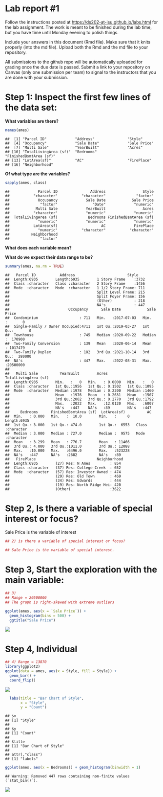 
<!-- README.md is generated from README.Rmd. Please edit the README.Rmd file -->

# Lab report \#1

Follow the instructions posted at
<https://ds202-at-isu.github.io/labs.html> for the lab assignment. The
work is meant to be finished during the lab time, but you have time
until Monday evening to polish things.

Include your answers in this document (Rmd file). Make sure that it
knits properly (into the md file). Upload both the Rmd and the md file
to your repository.

All submissions to the github repo will be automatically uploaded for
grading once the due date is passed. Submit a link to your repository on
Canvas (only one submission per team) to signal to the instructors that
you are done with your submission.

# Step 1: Inspect the first few lines of the data set:

**What variables are there?**

``` r
names(ames)
```

    ##  [1] "Parcel ID"             "Address"               "Style"                
    ##  [4] "Occupancy"             "Sale Date"             "Sale Price"           
    ##  [7] "Multi Sale"            "YearBuilt"             "Acres"                
    ## [10] "TotalLivingArea (sf)"  "Bedrooms"              "FinishedBsmtArea (sf)"
    ## [13] "LotArea(sf)"           "AC"                    "FirePlace"            
    ## [16] "Neighborhood"

**Of what type are the variables?**

``` r
sapply(ames, class)
```

    ##             Parcel ID               Address                 Style 
    ##           "character"           "character"              "factor" 
    ##             Occupancy             Sale Date            Sale Price 
    ##              "factor"                "Date"             "numeric" 
    ##            Multi Sale             YearBuilt                 Acres 
    ##           "character"             "numeric"             "numeric" 
    ##  TotalLivingArea (sf)              Bedrooms FinishedBsmtArea (sf) 
    ##             "numeric"             "numeric"             "numeric" 
    ##           LotArea(sf)                    AC             FirePlace 
    ##             "numeric"           "character"           "character" 
    ##          Neighborhood 
    ##              "factor"

**What does each variable mean?**

**What do we expect their data range to be?**

``` r
summary(ames, na.rm = TRUE)
```

    ##   Parcel ID           Address                        Style     
    ##  Length:6935        Length:6935        1 Story Frame    :3732  
    ##  Class :character   Class :character   2 Story Frame    :1456  
    ##  Mode  :character   Mode  :character   1 1/2 Story Frame: 711  
    ##                                        Split Level Frame: 215  
    ##                                        Split Foyer Frame: 156  
    ##                                        (Other)          : 218  
    ##                                        NA's             : 447  
    ##                           Occupancy      Sale Date            Sale Price      
    ##  Condominium                   : 711   Min.   :2017-07-03   Min.   :       0  
    ##  Single-Family / Owner Occupied:4711   1st Qu.:2019-03-27   1st Qu.:       0  
    ##  Townhouse                     : 745   Median :2020-09-22   Median :  170900  
    ##  Two-Family Conversion         : 139   Mean   :2020-06-14   Mean   : 1017479  
    ##  Two-Family Duplex             : 182   3rd Qu.:2021-10-14   3rd Qu.:  280000  
    ##  NA's                          : 447   Max.   :2022-08-31   Max.   :20500000  
    ##                                                                               
    ##   Multi Sale          YearBuilt        Acres         TotalLivingArea (sf)
    ##  Length:6935        Min.   :   0   Min.   : 0.0000   Min.   :   0        
    ##  Class :character   1st Qu.:1956   1st Qu.: 0.1502   1st Qu.:1095        
    ##  Mode  :character   Median :1978   Median : 0.2200   Median :1460        
    ##                     Mean   :1976   Mean   : 0.2631   Mean   :1507        
    ##                     3rd Qu.:2002   3rd Qu.: 0.2770   3rd Qu.:1792        
    ##                     Max.   :2022   Max.   :12.0120   Max.   :6007        
    ##                     NA's   :447    NA's   :89        NA's   :447         
    ##     Bedrooms      FinishedBsmtArea (sf)  LotArea(sf)          AC           
    ##  Min.   : 0.000   Min.   :  10.0        Min.   :     0   Length:6935       
    ##  1st Qu.: 3.000   1st Qu.: 474.0        1st Qu.:  6553   Class :character  
    ##  Median : 3.000   Median : 727.0        Median :  9575   Mode  :character  
    ##  Mean   : 3.299   Mean   : 776.7        Mean   : 11466                     
    ##  3rd Qu.: 4.000   3rd Qu.:1011.0        3rd Qu.: 12088                     
    ##  Max.   :10.000   Max.   :6496.0        Max.   :523228                     
    ##  NA's   :447      NA's   :2682          NA's   :89                         
    ##   FirePlace                            Neighborhood 
    ##  Length:6935        (27) Res: N Ames         : 854  
    ##  Class :character   (37) Res: College Creek  : 652  
    ##  Mode  :character   (57) Res: Investor Owned : 474  
    ##                     (29) Res: Old Town       : 469  
    ##                     (34) Res: Edwards        : 444  
    ##                     (19) Res: North Ridge Hei: 420  
    ##                     (Other)                  :3622

# Step 2, Is there a variable of special interest or focus?

Sale Price is the variable of interest

``` r
## 2) is there a variable of special interest or focus?

## Sale Price is the variable of special interest.
```

# Step 3, Start the exploration with the main variable:

``` r
## 3)
## Range = 20500000
## The graph is right-skewed with extreme outliers 

ggplot(ames, aes(x = `Sale Price`)) + 
  geom_histogram(bins = 500) +
  ggtitle("Sale Price")
```

![](README_files/figure-gfm/unnamed-chunk-6-1.png)<!-- -->

# Step 4, Individual

``` r
## 4) Range = 13870
library(ggplot2)
ggplot(data = ames, aes(x = Style, fill = Style)) +
  geom_bar() +
  coord_flip()
```

![](README_files/figure-gfm/unnamed-chunk-7-1.png)<!-- -->

``` r
  labs(title = "Bar Chart of Style",
       x = "Style",
       y = "Count")
```

    ## $x
    ## [1] "Style"
    ## 
    ## $y
    ## [1] "Count"
    ## 
    ## $title
    ## [1] "Bar Chart of Style"
    ## 
    ## attr(,"class")
    ## [1] "labels"

``` r
ggplot(ames, aes(x = Bedrooms)) + geom_histogram(binwidth = 1)
```

    ## Warning: Removed 447 rows containing non-finite values (`stat_bin()`).

![](README_files/figure-gfm/unnamed-chunk-8-1.png)<!-- -->

